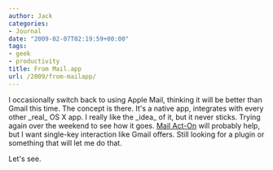 ```yaml
---
author: Jack
categories:
- Journal
date: "2009-02-07T02:19:59+00:00"
tags:
- geek
- productivity
title: From Mail.app
url: /2009/from-mailapp/
---
```


I occasionally switch back to using Apple Mail, thinking it will be better than Gmail this time. The concept is there. It's a native app, integrates with every other \_real\_ OS X app. I really like the \_idea\_ of it, but it never sticks. Trying again over the weekend to see how it goes. [Mail Act-On](http://www.indev.ca/MailActOn.html) will probably help, but I want single-key interaction like Gmail offers. Still looking for a plugin or something that will let me do that.

Let's see.